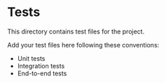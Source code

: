 # Tests

This directory contains test files for the project.

Add your test files here following these conventions:
- Unit tests
- Integration tests
- End-to-end tests
